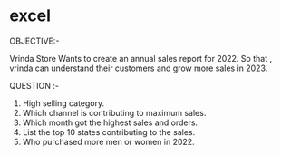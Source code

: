 # excel

OBJECTIVE:-

Vrinda Store Wants to create an annual sales report for 2022. So that , 
vrinda can understand their customers and grow more sales in 2023.

QUESTION :- 

1) High selling category.
2) Which channel is contributing to maximum sales.
3) Which month got the highest sales and orders.
4) List the top 10 states contributing to the sales.
5) Who purchased more men or women in 2022.
